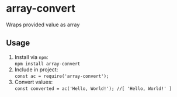 # array-convert
Wraps provided value as array

## Usage

1. Install via `npm`:  
  `npm install array-convert`
2. Include in project:  
  `const ac = require('array-convert');`
3. Convert values:  
  `const converted = ac('Hello, World!'); //[ 'Hello, World!' ]`
